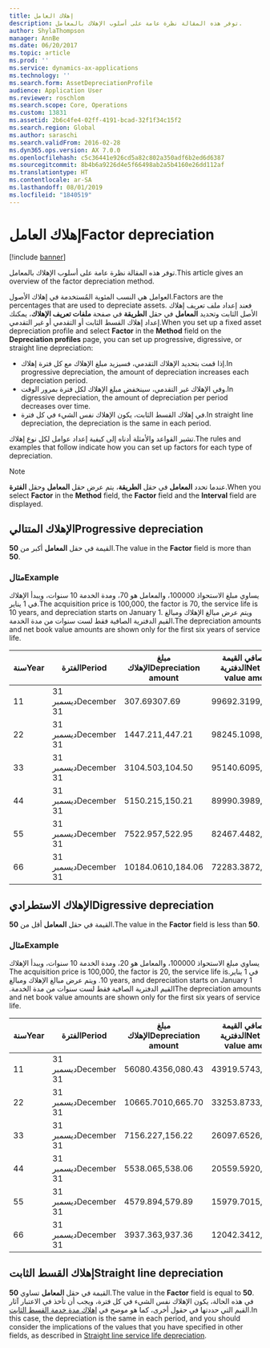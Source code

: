 ```yaml
---
title: إهلاك العامل
description: توفر هذه المقالة نظرة عامة على أسلوب الإهلاك بالمعامل.
author: ShylaThompson
manager: AnnBe
ms.date: 06/20/2017
ms.topic: article
ms.prod: ''
ms.service: dynamics-ax-applications
ms.technology: ''
ms.search.form: AssetDepreciationProfile
audience: Application User
ms.reviewer: roschlom
ms.search.scope: Core, Operations
ms.custom: 13831
ms.assetid: 2b6c4fe4-02ff-4191-bcad-32f1f34c15f2
ms.search.region: Global
ms.author: saraschi
ms.search.validFrom: 2016-02-28
ms.dyn365.ops.version: AX 7.0.0
ms.openlocfilehash: c5c36441e926cd5a82c802a350adf6b2ed6d6387
ms.sourcegitcommit: 8b4b6a9226d4e5f66498ab2a5b4160e26dd112af
ms.translationtype: HT
ms.contentlocale: ar-SA
ms.lasthandoff: 08/01/2019
ms.locfileid: "1840519"
---
```

# <a name="factor-depreciation"></a><span data-ttu-id="2d183-103">إهلاك العامل</span><span class="sxs-lookup"><span data-stu-id="2d183-103">Factor depreciation</span></span>

[!include [banner](../includes/banner.md)]

<span data-ttu-id="2d183-104">توفر هذه المقالة نظرة عامة على أسلوب الإهلاك بالمعامل.</span><span class="sxs-lookup"><span data-stu-id="2d183-104">This article gives an overview of the factor depreciation method.</span></span>

<span data-ttu-id="2d183-105">العوامل هي النسب المئوية المُستخدمة في إهلاك الأصول.</span><span class="sxs-lookup"><span data-stu-id="2d183-105">Factors are the percentages that are used to depreciate assets.</span></span> <span data-ttu-id="2d183-106">فعند إعداد ملف تعريف إهلاك الأصل الثابت وتحديد **المعامل** في حقل **الطريقة** في صفحة **ملفات تعريف الإهلاك**، يمكنك إعداد إهلاك القسط الثابت أو التقدمي أو غير التقدمي.</span><span class="sxs-lookup"><span data-stu-id="2d183-106">When you set up a fixed asset depreciation profile and select **Factor** in the **Method** field on the **Depreciation profiles** page, you can set up progressive, digressive, or straight line depreciation:</span></span>

-   <span data-ttu-id="2d183-107">إذا قمت بتحديد الإهلاك التقدمي، فسيزيد مبلغ الإهلاك مع كل فترة إهلاك.</span><span class="sxs-lookup"><span data-stu-id="2d183-107">In progressive depreciation, the amount of depreciation increases each depreciation period.</span></span>
-   <span data-ttu-id="2d183-108">وفي الإهلاك غير التقدمي، سينخفض مبلغ الإهلاك لكل فترة بمرور الوقت.</span><span class="sxs-lookup"><span data-stu-id="2d183-108">In digressive depreciation, the amount of depreciation per period decreases over time.</span></span>
-   <span data-ttu-id="2d183-109">في إهلاك القسط الثابت، يكون الإهلاك نفس الشيء في كل فترة.</span><span class="sxs-lookup"><span data-stu-id="2d183-109">In straight line depreciation, the depreciation is the same in each period.</span></span>

<span data-ttu-id="2d183-110">تشير القواعد والأمثلة أدناه إلى كيفية إعداد عوامل لكل نوع إهلاك.</span><span class="sxs-lookup"><span data-stu-id="2d183-110">The rules and examples that follow indicate how you can set up factors for each type of depreciation.</span></span> 

> [!NOTE] 
> <span data-ttu-id="2d183-111">عندما تحدد **المعامل** في حقل **الطريقة**، يتم عرض حقل **المعامل** وحقل **الفترة**.</span><span class="sxs-lookup"><span data-stu-id="2d183-111">When you select **Factor** in the **Method** field, the **Factor** field and the **Interval** field are displayed.</span></span>

## <a name="progressive-depreciation"></a><span data-ttu-id="2d183-112">الإهلاك المتتالي</span><span class="sxs-lookup"><span data-stu-id="2d183-112">Progressive depreciation</span></span>
<span data-ttu-id="2d183-113">القيمة في حقل **المعامل** أكبر من **50**.</span><span class="sxs-lookup"><span data-stu-id="2d183-113">The value in the **Factor** field is more than **50**.</span></span>

### <a name="example"></a><span data-ttu-id="2d183-114">مثال</span><span class="sxs-lookup"><span data-stu-id="2d183-114">Example</span></span>

<span data-ttu-id="2d183-115">يساوي مبلغ الاستحواذ 100000، والمعامل هو 70، ومدة الخدمة 10 سنوات، ويبدأ الإهلاك في 1 يناير.</span><span class="sxs-lookup"><span data-stu-id="2d183-115">The acquisition price is 100,000, the factor is 70, the service life is 10 years, and depreciation starts on January 1.</span></span> <span data-ttu-id="2d183-116">ويتم عرض مبالغ الإهلاك ومبالغ القيم الدفترية الصافية فقط لست سنوات من مدة الخدمة.‬</span><span class="sxs-lookup"><span data-stu-id="2d183-116">The depreciation amounts and net book value amounts are shown only for the first six years of service life.</span></span>

| <span data-ttu-id="2d183-117">سنة</span><span class="sxs-lookup"><span data-stu-id="2d183-117">Year</span></span> | <span data-ttu-id="2d183-118">الفترة</span><span class="sxs-lookup"><span data-stu-id="2d183-118">Period</span></span>      | <span data-ttu-id="2d183-119">مبلغ الإهلاك</span><span class="sxs-lookup"><span data-stu-id="2d183-119">Depreciation amount</span></span> | <span data-ttu-id="2d183-120">مبلغ صافي القيمة الدفترية</span><span class="sxs-lookup"><span data-stu-id="2d183-120">Net book value amount</span></span> |
|------|-------------|---------------------|-----------------------|
| <span data-ttu-id="2d183-121">1</span><span class="sxs-lookup"><span data-stu-id="2d183-121">1</span></span>    | <span data-ttu-id="2d183-122">31 ديسمبر</span><span class="sxs-lookup"><span data-stu-id="2d183-122">December 31</span></span> | <span data-ttu-id="2d183-123">307.69</span><span class="sxs-lookup"><span data-stu-id="2d183-123">307.69</span></span>              | <span data-ttu-id="2d183-124">99692.31</span><span class="sxs-lookup"><span data-stu-id="2d183-124">99,692.31</span></span>             |
| <span data-ttu-id="2d183-125">2</span><span class="sxs-lookup"><span data-stu-id="2d183-125">2</span></span>    | <span data-ttu-id="2d183-126">31 ديسمبر</span><span class="sxs-lookup"><span data-stu-id="2d183-126">December 31</span></span> | <span data-ttu-id="2d183-127">1447.21</span><span class="sxs-lookup"><span data-stu-id="2d183-127">1,447.21</span></span>            | <span data-ttu-id="2d183-128">98245.10</span><span class="sxs-lookup"><span data-stu-id="2d183-128">98,245.10</span></span>             |
| <span data-ttu-id="2d183-129">3</span><span class="sxs-lookup"><span data-stu-id="2d183-129">3</span></span>    | <span data-ttu-id="2d183-130">31 ديسمبر</span><span class="sxs-lookup"><span data-stu-id="2d183-130">December 31</span></span> | <span data-ttu-id="2d183-131">3104.50</span><span class="sxs-lookup"><span data-stu-id="2d183-131">3,104.50</span></span>            | <span data-ttu-id="2d183-132">95140.60</span><span class="sxs-lookup"><span data-stu-id="2d183-132">95,140.60</span></span>             |
| <span data-ttu-id="2d183-133">4</span><span class="sxs-lookup"><span data-stu-id="2d183-133">4</span></span>    | <span data-ttu-id="2d183-134">31 ديسمبر</span><span class="sxs-lookup"><span data-stu-id="2d183-134">December 31</span></span> | <span data-ttu-id="2d183-135">5150.21</span><span class="sxs-lookup"><span data-stu-id="2d183-135">5,150.21</span></span>            | <span data-ttu-id="2d183-136">89990.39</span><span class="sxs-lookup"><span data-stu-id="2d183-136">89,990.39</span></span>             |
| <span data-ttu-id="2d183-137">5</span><span class="sxs-lookup"><span data-stu-id="2d183-137">5</span></span>    | <span data-ttu-id="2d183-138">31 ديسمبر</span><span class="sxs-lookup"><span data-stu-id="2d183-138">December 31</span></span> | <span data-ttu-id="2d183-139">7522.95</span><span class="sxs-lookup"><span data-stu-id="2d183-139">7,522.95</span></span>            | <span data-ttu-id="2d183-140">82467.44</span><span class="sxs-lookup"><span data-stu-id="2d183-140">82,467.44</span></span>             |
| <span data-ttu-id="2d183-141">6</span><span class="sxs-lookup"><span data-stu-id="2d183-141">6</span></span>    | <span data-ttu-id="2d183-142">31 ديسمبر</span><span class="sxs-lookup"><span data-stu-id="2d183-142">December 31</span></span> | <span data-ttu-id="2d183-143">10184.06</span><span class="sxs-lookup"><span data-stu-id="2d183-143">10,184.06</span></span>           | <span data-ttu-id="2d183-144">72283.38</span><span class="sxs-lookup"><span data-stu-id="2d183-144">72,283.38</span></span>             |

## <a name="digressive-depreciation"></a><span data-ttu-id="2d183-145">الإهلاك الاستطرادي</span><span class="sxs-lookup"><span data-stu-id="2d183-145">Digressive depreciation</span></span>
<span data-ttu-id="2d183-146">القيمة في حقل **المعامل** أقل من **50**.</span><span class="sxs-lookup"><span data-stu-id="2d183-146">The value in the **Factor** field is less than **50**.</span></span>

### <a name="example"></a><span data-ttu-id="2d183-147">مثال</span><span class="sxs-lookup"><span data-stu-id="2d183-147">Example</span></span>

<span data-ttu-id="2d183-148">‏‫يساوي مبلغ الاستحواذ 100000، والمعامل هو 20، ومدة الخدمة 10 سنوات، ويبدأ الإهلاك في 1 يناير.</span><span class="sxs-lookup"><span data-stu-id="2d183-148">The acquisition price is 100,000, the factor is 20, the service life is 10 years, and depreciation starts on January 1.</span></span> <span data-ttu-id="2d183-149">ويتم عرض مبالغ الإهلاك ومبالغ القيم الدفترية الصافية فقط لست سنوات من مدة الخدمة.‬</span><span class="sxs-lookup"><span data-stu-id="2d183-149">The depreciation amounts and net book value amounts are shown only for the first six years of service life.</span></span>

| <span data-ttu-id="2d183-150">سنة</span><span class="sxs-lookup"><span data-stu-id="2d183-150">Year</span></span> | <span data-ttu-id="2d183-151">الفترة</span><span class="sxs-lookup"><span data-stu-id="2d183-151">Period</span></span>      | <span data-ttu-id="2d183-152">مبلغ الإهلاك</span><span class="sxs-lookup"><span data-stu-id="2d183-152">Depreciation amount</span></span> | <span data-ttu-id="2d183-153">مبلغ صافي القيمة الدفترية</span><span class="sxs-lookup"><span data-stu-id="2d183-153">Net book value amount</span></span> |
|------|-------------|---------------------|-----------------------|
| <span data-ttu-id="2d183-154">1</span><span class="sxs-lookup"><span data-stu-id="2d183-154">1</span></span>    | <span data-ttu-id="2d183-155">31 ديسمبر</span><span class="sxs-lookup"><span data-stu-id="2d183-155">December 31</span></span> | <span data-ttu-id="2d183-156">56080.43</span><span class="sxs-lookup"><span data-stu-id="2d183-156">56,080.43</span></span>           | <span data-ttu-id="2d183-157">43919.57</span><span class="sxs-lookup"><span data-stu-id="2d183-157">43,919.57</span></span>             |
| <span data-ttu-id="2d183-158">2</span><span class="sxs-lookup"><span data-stu-id="2d183-158">2</span></span>    | <span data-ttu-id="2d183-159">31 ديسمبر</span><span class="sxs-lookup"><span data-stu-id="2d183-159">December 31</span></span> | <span data-ttu-id="2d183-160">10665.70</span><span class="sxs-lookup"><span data-stu-id="2d183-160">10,665.70</span></span>           | <span data-ttu-id="2d183-161">33253.87</span><span class="sxs-lookup"><span data-stu-id="2d183-161">33,253.87</span></span>             |
| <span data-ttu-id="2d183-162">3</span><span class="sxs-lookup"><span data-stu-id="2d183-162">3</span></span>    | <span data-ttu-id="2d183-163">31 ديسمبر</span><span class="sxs-lookup"><span data-stu-id="2d183-163">December 31</span></span> | <span data-ttu-id="2d183-164">7156.22</span><span class="sxs-lookup"><span data-stu-id="2d183-164">7,156.22</span></span>            | <span data-ttu-id="2d183-165">26097.65</span><span class="sxs-lookup"><span data-stu-id="2d183-165">26,097.65</span></span>             |
| <span data-ttu-id="2d183-166">4</span><span class="sxs-lookup"><span data-stu-id="2d183-166">4</span></span>    | <span data-ttu-id="2d183-167">31 ديسمبر</span><span class="sxs-lookup"><span data-stu-id="2d183-167">December 31</span></span> | <span data-ttu-id="2d183-168">5538.06</span><span class="sxs-lookup"><span data-stu-id="2d183-168">5,538.06</span></span>            | <span data-ttu-id="2d183-169">20559.59</span><span class="sxs-lookup"><span data-stu-id="2d183-169">20,559.59</span></span>             |
| <span data-ttu-id="2d183-170">5</span><span class="sxs-lookup"><span data-stu-id="2d183-170">5</span></span>    | <span data-ttu-id="2d183-171">31 ديسمبر</span><span class="sxs-lookup"><span data-stu-id="2d183-171">December 31</span></span> | <span data-ttu-id="2d183-172">4579.89</span><span class="sxs-lookup"><span data-stu-id="2d183-172">4,579.89</span></span>            | <span data-ttu-id="2d183-173">15979.70</span><span class="sxs-lookup"><span data-stu-id="2d183-173">15,979.70</span></span>             |
| <span data-ttu-id="2d183-174">6</span><span class="sxs-lookup"><span data-stu-id="2d183-174">6</span></span>    | <span data-ttu-id="2d183-175">31 ديسمبر</span><span class="sxs-lookup"><span data-stu-id="2d183-175">December 31</span></span> | <span data-ttu-id="2d183-176">3937.36</span><span class="sxs-lookup"><span data-stu-id="2d183-176">3,937.36</span></span>            | <span data-ttu-id="2d183-177">12042.34</span><span class="sxs-lookup"><span data-stu-id="2d183-177">12,042.34</span></span>             |

## <a name="straight-line-depreciation"></a><span data-ttu-id="2d183-178">إهلاك القسط الثابت</span><span class="sxs-lookup"><span data-stu-id="2d183-178">Straight line depreciation</span></span>
<span data-ttu-id="2d183-179">القيمة في حقل **المعامل** تساوي **50**.</span><span class="sxs-lookup"><span data-stu-id="2d183-179">The value in the **Factor** field is equal to **50**.</span></span> <span data-ttu-id="2d183-180">في هذه الحالة، يكون الإهلاك نفس الشيء في كل فترة، ويجب أن تأخذ في الاعتبار آثار القيم التي حددتها في حقول أخرى، كما هو موضح في [إهلاك مدة خدمة القسط الثابت‬](straight-line-service-life-depreciation.md).</span><span class="sxs-lookup"><span data-stu-id="2d183-180">In this case, the depreciation is the same in each period, and you should consider the implications of the values that you have specified in other fields, as described in [Straight line service life depreciation](straight-line-service-life-depreciation.md).</span></span>



